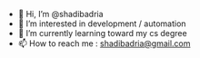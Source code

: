 - 👋 Hi, I’m @shadibadria
- 👀 I’m interested in development / automation   
- 🌱 I’m currently learning toward my cs degree 
- 📫 How to reach me : shadibadria@gmail.com 

